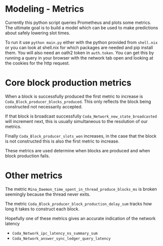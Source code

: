 # Modeling - Metrics

Currently this python script queries Prometheus and plots some metrics.
The ultimate goal is to build a model which can be used to make predictions about safely lowering slot times.

To run it use `python main.py` either with the python provided from `shell.nix`
or you can look at shell.nix for which packages are needed and pip install them.
You will also need an oath2 token in `auth.token`.
You can get this by running a query in your browser with the network tab open
and looking at the cookies for the http request.

# Core block production metrics

When a block is successfully produced the first metric to increase is `Coda_Block_producer_blocks_produced`.
This only reflects the block being constructed not necessarily accepted.

If that block is broadcast successfully `Coda_Network_new_state_broadcasted` will increment next,
this is usually simultaneous to the resolution of our metrics.

Finally `Coda_Block_producer_slots_won` increases, in the case that the block is not constructed
this is also the first metric to increase.

These metrics are used determine when blocks are produced and when block production fails.

# Other metrics

The metric `Mina_Daemon_time_spent_in_thread_produce_blocks_ms` is broken seemingly because the thread never exits.

The metric `Coda_Block_producer_block_production_delay_sum` tracks how long it takes to construct each block.

Hopefully one of these metrics gives an accurate indication of the network latency
- `Coda_Network_ipc_latency_ns_summary_sum`
- `Coda_Network_answer_sync_ledger_query_latency`


